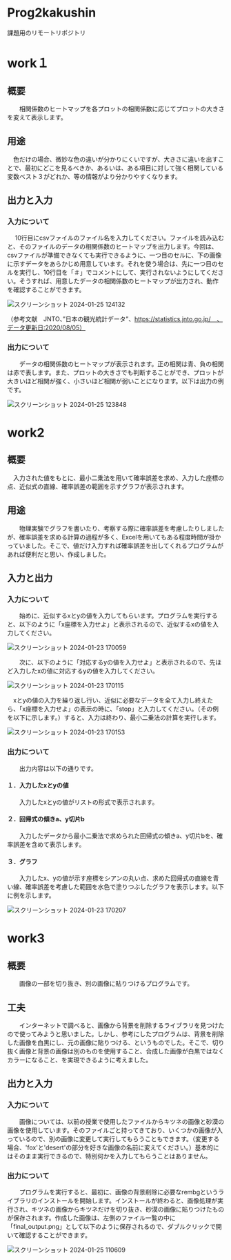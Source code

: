 # Prog2kakushin
課題用のリモートリポジトリ

# work１

## 概要
 
　　相関係数のヒートマップを各プロットの相関係数に応じてプロットの大きさを変えて表示します。

## 用途

  　色だけの場合、微妙な色の違いが分かりにくいですが、大きさに違いを出すことで、最初にどこを見るべきか、あるいは、ある項目に対して強く相関している変数ベスト３がどれか、等の情報がより分かりやすくなります。
  
 ## 出力と入力

 ### 入力について
  
 　 10行目にcsvファイルのファイル名を入力してください。ファイルを読み込むと、そのファイルのデータの相関係数のヒートマップを出力します。今回は、csvファイルが準備できなくても実行できるように、一つ目のセルに、下の画像に示すデータをあらかじめ用意しています。それを使う場合は、先に一つ目のセルを実行し、10行目を「＃」でコメントにして、実行されないようにしてください。そうすれば、用意したデータの相関係数のヒートマップが出力され、動作を確認することができます。

 ![スクリーンショット 2024-01-25 124132](https://github.com/inside-river/Prog2kakushin/assets/153084918/c26bcd76-8ca5-4e5b-a4c6-b0ea9fa9acb4)

 （参考文献　JNTO、”日本の観光統計データ”、https://statistics.jnto.go.jp/　、データ更新日:2020/08/05）

### 出力について

　　データの相関係数のヒートマップが表示されます。正の相関は青、負の相関は赤で表します。また、プロットの大きさでも判断することができ、プロットが大きいほど相関が強く、小さいほど相関が弱いことになります。以下は出力の例です。

![スクリーンショット 2024-01-25 123848](https://github.com/inside-river/Prog2kakushin/assets/153084918/0a80d4f0-c6de-402c-9d66-c08f25d26327)

# work2

## 概要

  　入力された値をもとに、最小二乗法を用いて確率誤差を求め、入力した座標の点、近似式の直線、確率誤差の範囲を示すグラフが表示されます。

## 用途

 　　物理実験でグラフを書いたり、考察する際に確率誤差を考慮したりしましたが、確率誤差を求める計算の過程が多く、Excelを用いてもある程度時間が掛かっていました。そこで、値だけ入力すれば確率誤差を出してくれるプログラムがあれば便利だと思い、作成しました。


## 入力と出力

### 入力について

　　始めに、近似するxとyの値を入力してもらいます。プログラムを実行すると、以下のように「x座標を入力せよ」と表示されるので、近似するxの値を入力してください。

 ![スクリーンショット 2024-01-23 170059](https://github.com/inside-river/Prog2kakushin/assets/153084918/2585c8b8-c962-4956-a480-f0fa93665d76)

　　次に、以下のように「対応するyの値を入力せよ」と表示されるので、先ほど入力したxの値に対応するyの値を入力してください。

![スクリーンショット 2024-01-23 170115](https://github.com/inside-river/Prog2kakushin/assets/153084918/d47b2892-12a6-4658-9585-08561b1c430c)
  
  　xとyの値の入力を繰り返し行い、近似に必要なデータを全て入力し終えたら、「x座標を入力せよ」の表示の時に、「stop」と入力してください。（その例を以下に示します。）すると、入力は終わり、最小二乗法の計算を実行します。

![スクリーンショット 2024-01-23 170153](https://github.com/inside-river/Prog2kakushin/assets/153084918/2d8d43aa-cf88-44b6-bf25-d05974cd1d62)
  
### 出力について

　　出力内容は以下の通りです。

#### １．入力したxとyの値

　　入力したxとyの値がリストの形式で表示されます。

#### ２．回帰式の傾きa、y切片b

　　入力したデータから最小二乗法で求められた回帰式の傾きa、y切片bを、確率誤差を含めて表示します。

#### ３．グラフ

　　入力したx、yの値が示す座標をシアンの丸い点、求めた回帰式の直線を青い線、確率誤差を考慮した範囲を水色で塗りつぶしたグラフを表示します。以下に例を示します。

![スクリーンショット 2024-01-23 170207](https://github.com/inside-river/Prog2kakushin/assets/153084918/d30645e4-ea9a-406c-8a8f-27769b787105)

# work3

## 概要

　　画像の一部を切り抜き、別の画像に貼りつけるプログラムです。

## 工夫
  
　　インターネットで調べると、画像から背景を削除するライブラリを見つけたので使ってみようと思いました。しかし、参考にしたプログラムは、背景を削除した画像を白黒にし、元の画像に貼りつける、というものでした。そこで、切り抜く画像と背景の画像は別のものを使用すること、合成した画像が白黒ではなくカラーになること、を実現できるように考えました。


## 出力と入力

### 入力について

　　画像については、以前の授業で使用したファイルからキツネの画像と砂漠の画像を使用しています。そのファイルごと持ってきており、いくつかの画像が入っているので、別の画像に変更して実行してもらうこともできます。（変更する場合、'fox'と'desert'の部分を好きな画像の名前に変えてください。）基本的にはそのまま実行できるので、特別何かを入力してもらうことはありません。

### 出力について

　　プログラムを実行すると、最初に、画像の背景削除に必要なrembgというライブラリのインストールを開始します。インストールが終わると、画像処理が実行され、キツネの画像からキツネだけを切り抜き、砂漠の画像に貼りつけたものが保存されます。作成した画像は、左側のファイル一覧の中に「final_output.png」として以下のように保存されるので、ダブルクリックで開いて確認することができます。

![スクリーンショット 2024-01-25 110609](https://github.com/inside-river/Prog2kakushin/assets/153084918/3bb4fd32-f319-4f2b-8956-9c7e22090100)


